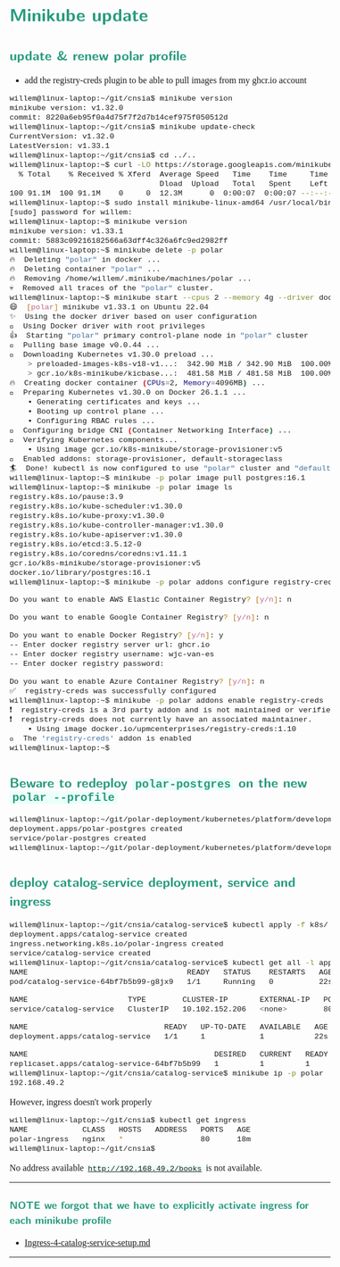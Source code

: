 <style>
body {
  font-family: "Gentium Basic", Cardo, "Linux Libertine o", "Palatino Linotype", Cambria, serif;
  font-size: 100% !important;
  padding-right: 12%;
}
code {
	padding: 0 .25em;
	
	white-space: pre;
	font-family: "Tlwg mono", Consolas, "Liberation Mono", Menlo, Courier, monospace;
	
	background-color: #ECFFFA;
	//border: 1px solid #ccc;
	//border-radius: 3px;
}

kbd {
	display: inline-block;
	padding: 3px 5px;
	font-family: "Tlwg mono", Consolas, "Liberation Mono", Menlo, Courier, monospace;
	line-height: 10px;
	color: #555;
	vertical-align: middle;
	background-color: #ECFFFA;
	border: solid 1px #ccc;
	border-bottom-color: #bbb;
	border-radius: 3px;
	box-shadow: inset 0 -1px 0 #bbb;
}

h1,h2,h3,h4,h5 {
  color: #269B7D; 
  font-family: "fira sans", "Latin Modern Sans", Calibri, "Trebuchet MS", sans-serif;
}

img {
  width: auto; 
  height: 80%;
  max-height: 100%; 
}
</style>

# Minikube update

## update & renew polar profile

- add the registry-creds plugin to be able to pull images from my ghcr.io account
```bash
willem@linux-laptop:~/git/cnsia$ minikube version
minikube version: v1.32.0
commit: 8220a6eb95f0a4d75f7f2d7b14cef975f050512d
willem@linux-laptop:~/git/cnsia$ minikube update-check
CurrentVersion: v1.32.0
LatestVersion: v1.33.1
willem@linux-laptop:~/git/cnsia$ cd ../..
willem@linux-laptop:~$ curl -LO https://storage.googleapis.com/minikube/releases/latest/minikube-linux-amd64
  % Total    % Received % Xferd  Average Speed   Time    Time     Time  Current
                                 Dload  Upload   Total   Spent    Left  Speed
100 91.1M  100 91.1M    0     0  12.3M      0  0:00:07  0:00:07 --:--:-- 13.6M
willem@linux-laptop:~$ sudo install minikube-linux-amd64 /usr/local/bin/minikube
[sudo] password for willem: 
willem@linux-laptop:~$ minikube version
minikube version: v1.33.1
commit: 5883c09216182566a63dff4c326a6fc9ed2982ff
willem@linux-laptop:~$ minikube delete -p polar
🔥  Deleting "polar" in docker ...
🔥  Deleting container "polar" ...
🔥  Removing /home/willem/.minikube/machines/polar ...
💀  Removed all traces of the "polar" cluster.
willem@linux-laptop:~$ minikube start --cpus 2 --memory 4g --driver docker -p polar
😄  [polar] minikube v1.33.1 on Ubuntu 22.04
✨  Using the docker driver based on user configuration
📌  Using Docker driver with root privileges
👍  Starting "polar" primary control-plane node in "polar" cluster
🚜  Pulling base image v0.0.44 ...
💾  Downloading Kubernetes v1.30.0 preload ...
    > preloaded-images-k8s-v18-v1...:  342.90 MiB / 342.90 MiB  100.00% 5.88 Mi
    > gcr.io/k8s-minikube/kicbase...:  481.58 MiB / 481.58 MiB  100.00% 8.04 Mi
🔥  Creating docker container (CPUs=2, Memory=4096MB) ...
🐳  Preparing Kubernetes v1.30.0 on Docker 26.1.1 ...
    ▪ Generating certificates and keys ...
    ▪ Booting up control plane ...
    ▪ Configuring RBAC rules ...
🔗  Configuring bridge CNI (Container Networking Interface) ...
🔎  Verifying Kubernetes components...
    ▪ Using image gcr.io/k8s-minikube/storage-provisioner:v5
🌟  Enabled addons: storage-provisioner, default-storageclass
🏄  Done! kubectl is now configured to use "polar" cluster and "default" namespace by default
willem@linux-laptop:~$ minikube -p polar image pull postgres:16.1
willem@linux-laptop:~$ minikube -p polar image ls
registry.k8s.io/pause:3.9
registry.k8s.io/kube-scheduler:v1.30.0
registry.k8s.io/kube-proxy:v1.30.0
registry.k8s.io/kube-controller-manager:v1.30.0
registry.k8s.io/kube-apiserver:v1.30.0
registry.k8s.io/etcd:3.5.12-0
registry.k8s.io/coredns/coredns:v1.11.1
gcr.io/k8s-minikube/storage-provisioner:v5
docker.io/library/postgres:16.1
willem@linux-laptop:~$ minikube -p polar addons configure registry-creds

Do you want to enable AWS Elastic Container Registry? [y/n]: n

Do you want to enable Google Container Registry? [y/n]: n

Do you want to enable Docker Registry? [y/n]: y
-- Enter docker registry server url: ghcr.io
-- Enter docker registry username: wjc-van-es
-- Enter docker registry password: 

Do you want to enable Azure Container Registry? [y/n]: n
✅  registry-creds was successfully configured
willem@linux-laptop:~$ minikube -p polar addons enable registry-creds
❗  registry-creds is a 3rd party addon and is not maintained or verified by minikube maintainers, enable at your own risk.
❗  registry-creds does not currently have an associated maintainer.
    ▪ Using image docker.io/upmcenterprises/registry-creds:1.10
🌟  The 'registry-creds' addon is enabled
willem@linux-laptop:~$ 


```

## Beware to redeploy `polar-postgres` on the new `polar --profile`
```bash
willem@linux-laptop:~/git/polar-deployment/kubernetes/platform/development$ kubectl apply -f services/
deployment.apps/polar-postgres created
service/polar-postgres created
willem@linux-laptop:~/git/polar-deployment/kubernetes/platform/development$ 

```

## deploy catalog-service deployment, service and ingress
```bash
willem@linux-laptop:~/git/cnsia/catalog-service$ kubectl apply -f k8s/
deployment.apps/catalog-service created
ingress.networking.k8s.io/polar-ingress created
service/catalog-service created
willem@linux-laptop:~/git/cnsia/catalog-service$ kubectl get all -l app=catalog-service
NAME                                   READY   STATUS    RESTARTS   AGE
pod/catalog-service-64bf7b5b99-g8jx9   1/1     Running   0          22s

NAME                      TYPE        CLUSTER-IP       EXTERNAL-IP   PORT(S)   AGE
service/catalog-service   ClusterIP   10.102.152.206   <none>        80/TCP    22s

NAME                              READY   UP-TO-DATE   AVAILABLE   AGE
deployment.apps/catalog-service   1/1     1            1           22s

NAME                                         DESIRED   CURRENT   READY   AGE
replicaset.apps/catalog-service-64bf7b5b99   1         1         1       22s
willem@linux-laptop:~/git/cnsia/catalog-service$ minikube ip -p polar
192.168.49.2

```
However, ingress doesn't work properly
```bash
willem@linux-laptop:~/git/cnsia$ kubectl get ingress
NAME            CLASS   HOSTS   ADDRESS   PORTS   AGE
polar-ingress   nginx   *                 80      18m
willem@linux-laptop:~/git/cnsia$ 

```
 No address available 
 [`http://192.168.49.2/books`](http://192.168.49.2/books) is not available.
 

---

### NOTE we forgot that we have to explicitly activate ingress for each minikube profile
- [Ingress-4-catalog-service-setup.md](Ingress-4-catalog-service-setup.md#enable-the-ingress-addon-of-minikube-with-minikube-addons-enable-ingress--p-polar)

---
